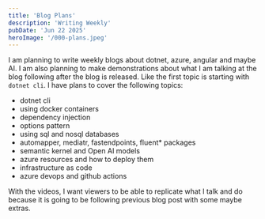 ```yaml
---
title: 'Blog Plans'
description: 'Writing Weekly'
pubDate: 'Jun 22 2025'
heroImage: '/000-plans.jpeg'
---
```


I am planning to write weekly blogs about dotnet, azure, angular and maybe AI. I am also planning to make demonstrations about what I am talking at the blog following after the blog is released. Like the first topic is starting with `dotnet cli`. I have plans to cover the following topics:
- dotnet cli
- using docker containers
- dependency injection
- options pattern
- using sql and nosql databases
- automapper, mediatr, fastendpoints, fluent* packages
- semantic kernel and Open AI models
- azure resources and how to deploy them
- infrastructure as code
- azure devops and github actions

With the videos, I want viewers to be able to replicate what I talk and do because it is going to be following previous blog post with some maybe extras.